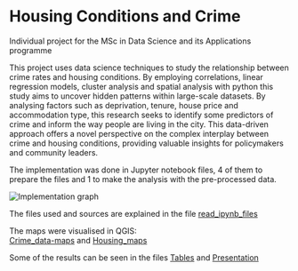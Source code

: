 # Housing Conditions and Crime
Individual project for the MSc in Data Science and its Applications programme

This project uses data science techniques to study the relationship between crime rates and housing conditions. By employing correlations, linear regression models, cluster analysis and spatial analysis with python this study aims to uncover hidden patterns within large-scale datasets. By analysing factors such as deprivation, tenure, house price and accommodation type, this research seeks to identify some predictors of crime and inform the way people are living in the city. This data-driven approach offers a novel perspective on the complex interplay between crime and housing conditions, providing valuable insights for policymakers and community leaders.


The implementation was done in Jupyter notebook files, 4 of them to prepare the files and 1 to make the analysis with the pre-processed data. 

![Implementation graph](https://github.com/ACV1904/Housing-conditions-and-crime/blob/main/images/Implementation.png)


The files used and sources are explained in the file [read_ipynb_files](https://github.com/ACV1904/Housing-conditions-and-crime/blob/main/read_ipynb_files.md)

The maps were visualised in QGIS:<br />
[Crime_data-maps](https://github.com/ACV1904/Housing-conditions-and-crime/blob/main/Crime_data-maps.md) and 
[Housing_maps](https://github.com/ACV1904/Housing-and-crime/blob/main/Housing-maps.md)

Some of the results can be seen in the files [Tables](https://github.com/ACV1904/Housing-and-crime/blob/main/Results.md)
and [Presentation](https://github.com/ACV1904/Housing-and-crime/blob/main/Presentation.pdf)
